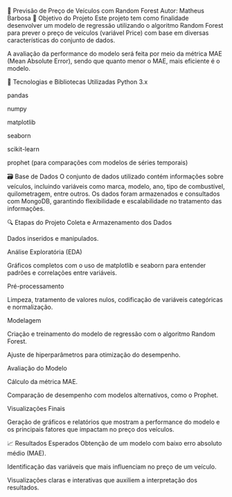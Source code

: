 🚗 Previsão de Preço de Veículos com Random Forest Autor: Matheus Barbosa 📌 Objetivo do Projeto Este projeto tem como finalidade desenvolver um modelo de regressão utilizando o algoritmo Random Forest para prever o preço de veículos (variável Price) com base em diversas características do conjunto de dados.

A avaliação da performance do modelo será feita por meio da métrica MAE (Mean Absolute Error), sendo que quanto menor o MAE, mais eficiente é o modelo.

🧠 Tecnologias e Bibliotecas Utilizadas Python 3.x

pandas

numpy

matplotlib

seaborn

scikit-learn

prophet (para comparações com modelos de séries temporais)

🗃️ Base de Dados O conjunto de dados utilizado contém informações sobre veículos, incluindo variáveis como marca, modelo, ano, tipo de combustível, quilometragem, entre outros. Os dados foram armazenados e consultados com MongoDB, garantindo flexibilidade e escalabilidade no tratamento das informações.

🔍 Etapas do Projeto Coleta e Armazenamento dos Dados

Dados inseridos e manipulados.

Análise Exploratória (EDA)

Gráficos completos com o uso de matplotlib e seaborn para entender padrões e correlações entre variáveis.

Pré-processamento

Limpeza, tratamento de valores nulos, codificação de variáveis categóricas e normalização.

Modelagem

Criação e treinamento do modelo de regressão com o algoritmo Random Forest.

Ajuste de hiperparâmetros para otimização do desempenho.

Avaliação do Modelo

Cálculo da métrica MAE.

Comparação de desempenho com modelos alternativos, como o Prophet.

Visualizações Finais

Geração de gráficos e relatórios que mostram a performance do modelo e os principais fatores que impactam no preço dos veículos.

📈 Resultados Esperados Obtenção de um modelo com baixo erro absoluto médio (MAE).

Identificação das variáveis que mais influenciam no preço de um veículo.

Visualizações claras e interativas que auxiliem a interpretação dos resultados.
